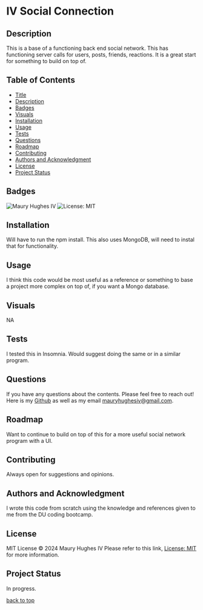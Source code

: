 <a id="title"></a>
# IV Social Connection 

<a id="description"></a>
## Description
This is a base of a functioning back end social network. This has functioning server calls for users, posts, friends, reactions. It is a great start for something to build on top of.

## Table of Contents
- [Title](#title)
- [Description](#description)
- [Badges](#badges)
- [Visuals](#visuals)
- [Installation](#installation)
- [Usage](#usage)
- [Tests](#tests)
- [Questions](#questions)
- [Roadmap](#roadmap)
- [Contributing](#contributing)
- [Authors and Acknowledgment](#acknowledgment)
- [License](#license)
- [Project Status](#status)

<a id="badges"></a>
## Badges
![Maury Hughes IV](https://img.shields.io/badge/Maury%20Hughes%20IV-5A2BE2)
![License: MIT](https://img.shields.io/badge/License-MIT-yellow.svg)

<a id="installation"></a>
## Installation
Will have to run the npm install. This also uses MongoDB, will need to instal that for functionality.

<a id="usage"></a>
## Usage
I think this code would be most useful as a reference or something to base a project more complex on top of, if you want a Mongo database.

<a id="Visuals"></a>
## Visuals
NA

<a id="tests"></a>
## Tests
I tested this in Insomnia. Would suggest doing the same or in a similar program.

<a id="questions"></a>
## Questions
If you have any questions about the contents. Please feel free to reach out!
Here is my [Github](https://github.com/MauryIV) as well as my email <mauryhughesiv@gmail.com>.

<a id="roadmap"></a>
## Roadmap
Want to continue to build on top of this for a more useful social network program with a UI.

<a id="contributing"></a>
## Contributing
Always open for suggestions and opinions.

<a id="acknowledgment"></a>
## Authors and Acknowledgment
I wrote this code from scratch using the knowledge and references given to me from the DU coding bootcamp.

<a id="license"></a>
## License
MIT License © 2024 Maury Hughes IV
Please refer to this link, [License: MIT](https://opensource.org/licenses/MIT) for more information.

<a id="status"></a>
## Project Status
In progress.

[back to top](#title)